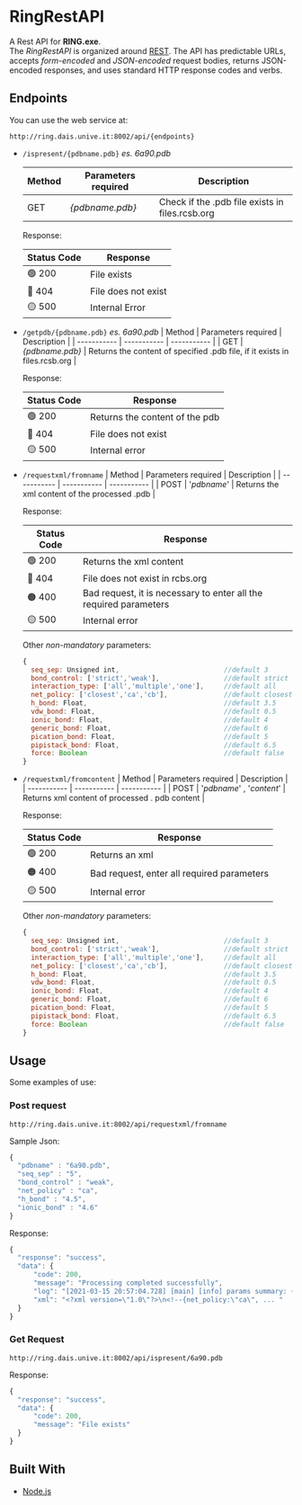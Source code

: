# RingRestAPI

A Rest API for **RING.exe**.\
The *RingRestAPI* is organized around [REST](https://en.wikipedia.org/wiki/Representational_state_transfer). The API has predictable URLs, accepts *form-encoded* and *JSON-encoded* request bodies, returns JSON-encoded responses, and uses standard HTTP response codes and verbs.

## Endpoints
You can use the web service at:
```
http://ring.dais.unive.it:8002/api/{endpoints}
```
- `/ispresent/{pdbname.pdb}` *es. 6a90.pdb*

  | Method     | Parameters required | Description | 
  | ----------- | ----------- | ----------- | 
  | GET | *{pdbname.pdb}* | Check if the .pdb file exists in files.rcsb.org |

  Response:

  | Status Code | Response |
  | ----------- |----------- |
  | 🟢 200 | File exists |
  | 🔴 404 | File does not exist |
  | 🟡 500 | Internal Error |

- `/getpdb/{pdbname.pdb}` *es. 6a90.pdb*
  | Method     | Parameters required | Description | 
  | ----------- | ----------- | ----------- | 
  | GET | *{pdbname.pdb}* | Returns the content of specified .pdb file, if it exists in files.rcsb.org |
  

  Response:

  | Status Code | Response |
  | ----------- |----------- |
  | 🟢 200 | Returns the content of the pdb |
  | 🔴 404 | File does not exist |
  | 🟡 500 | Internal error |

- `/requestxml/fromname`
  | Method     | Parameters required | Description | 
  | ----------- | ----------- | ----------- | 
  | POST | '*pdbname*' | Returns the xml content of the processed .pdb |

  Response:

  | Status Code | Response |
  | ----------- |----------- |
  | 🟢 200 | Returns the xml content |
  | 🔴 404 | File does not exist in rcbs.org |
  | 🟠 400 | Bad request, it is necessary to enter all the required parameters |
  | 🟡 500 | Internal error |

  Other *non-mandatory* parameters:
  ```JavaScript
  {
    seq_sep: Unsigned int,                          //default 3
    bond_control: ['strict','weak'],                //default strict
    interaction_type: ['all','multiple','one'],     //default all
    net_policy: ['closest','ca','cb'],              //default closest
    h_bond: Float,                                  //default 3.5
    vdw_bond: Float,                                //default 0.5
    ionic_bond: Float,                              //default 4
    generic_bond: Float,                            //default 6
    pication_bond: Float,                           //default 5
    pipistack_bond: Float,                          //default 6.5
    force: Boolean                                  //default false
  }
  ```

- `/requestxml/fromcontent`
  | Method     | Parameters required | Description | 
  | ----------- | ----------- | ----------- | 
  | POST | '*pdbname*' , '*content*' | Returns xml content of processed . pdb content |
  

  Response:

  | Status Code | Response |
  | ----------- |----------- |
  | 🟢 200 | Returns an xml |
  | 🟠 400 | Bad request, enter all required parameters |
  | 🟡 500 | Internal error |

  Other *non-mandatory* parameters:
  ```JavaScript
  {
    seq_sep: Unsigned int,                          //default 3
    bond_control: ['strict','weak'],                //default strict
    interaction_type: ['all','multiple','one'],     //default all
    net_policy: ['closest','ca','cb'],              //default closest
    h_bond: Float,                                  //default 3.5
    vdw_bond: Float,                                //default 0.5
    ionic_bond: Float,                              //default 4
    generic_bond: Float,                            //default 6
    pication_bond: Float,                           //default 5
    pipistack_bond: Float,                          //default 6.5
    force: Boolean                                  //default false
  }
  ```
  
## Usage
Some examples of use:
### Post request
  
  ```
  http://ring.dais.unive.it:8002/api/requestxml/fromname
  ```
  Sample Json:
  ```JavaScript
  {
    "pdbname" : "6a90.pdb",
    "seq_sep" : "5",
    "bond_control" : "weak",
    "net_policy" : "ca",
    "h_bond" : "4.5",
    "ionic_bond" : "4.6"
  }
  
  ```
  Response:
  ```JavaScript
  {
    "response": "success",
    "data": {
        "code": 200,
        "message": "Processing completed successfully",
        "log": "[2021-03-15 20:57:04.728] [main] [info] params summary: {net_policy:\"ca\", generic_bond:7, seq_sep:5, bond_control:\"weak\", interaction_type:\"all\"}\r\n[2021-03-15 20:57:04.777] [main] [info] found 1688 generic bonds\r\n",
        "xml": "<?xml version=\"1.0\"?>\n<!--{net_policy:\"ca\", ... "
    }
  }
  ```
  ### Get Request
  ```
  http://ring.dais.unive.it:8002/api/ispresent/6a90.pdb
  ```
  Response:
  ```JavaScript
  {
    "response": "success",
    "data": {
        "code": 200,
        "message": "File exists"
    }
  }
  ```
## Built With
* [Node.js](https://nodejs.org/it/) 
 

